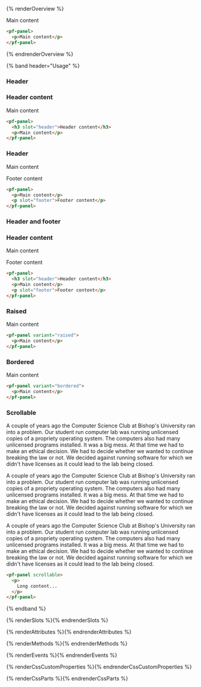 {% renderOverview %}
<pf-panel>
  <p>Main content</p>
</pf-panel>

```html
<pf-panel>
  <p>Main content</p>
</pf-panel>
```  
{% endrenderOverview %}

{% band header="Usage" %}

<h3>Header</h3>
<pf-panel>
  <h3 slot="header">Header content</h3>
  <p>Main content</p>
</pf-panel>

```html
<pf-panel>
  <h3 slot="header">Header content</h3>
  <p>Main content</p>
</pf-panel>
```

<h3>Header</h3>
<pf-panel>
  <p>Main content</p>
  <p slot="footer">Footer content</p>
</pf-panel>

```html
<pf-panel>
  <p>Main content</p>
  <p slot="footer">Footer content</p>
</pf-panel>
```

<h3>Header and footer</h3>
<pf-panel>
  <h3 slot="header">Header content</h3>
  <p>Main content</p>
  <p slot="footer">Footer content</p>
</pf-panel>

```html
<pf-panel>
  <h3 slot="header">Header content</h3>
  <p>Main content</p>
  <p slot="footer">Footer content</p>
</pf-panel>
```

<h3>Raised</h3>
<pf-panel variant="raised">
  <p>Main content</p>
</pf-panel>

```html
<pf-panel variant="raised">
  <p>Main content</p>
</pf-panel>
```

<h3>Bordered</h3>
<pf-panel variant="bordered">
  <p>Main content</p>
</pf-panel>

```html
<pf-panel variant="bordered">
  <p>Main content</p>
</pf-panel>
```

<h3>Scrollable</h3>
<pf-panel scrollable>
  <p>
  A couple of years ago the Computer Science Club at Bishop's University
  ran into a problem. Our student run computer lab was running
  unlicensed copies of a propriety operating system. The computers also
  had many unlicensed programs installed. It was a big mess. At that
  time we had to make an ethical decision. We had to decide whether we
  wanted to continue breaking the law or not. We decided against running
  software for which we didn't have licenses as it could lead to the lab
  being closed.
  </p>
  <p>
  A couple of years ago the Computer Science Club at Bishop's University
  ran into a problem. Our student run computer lab was running
  unlicensed copies of a propriety operating system. The computers also
  had many unlicensed programs installed. It was a big mess. At that
  time we had to make an ethical decision. We had to decide whether we
  wanted to continue breaking the law or not. We decided against running
  software for which we didn't have licenses as it could lead to the lab
  being closed.
  </p>
  <p>
  A couple of years ago the Computer Science Club at Bishop's University
  ran into a problem. Our student run computer lab was running
  unlicensed copies of a propriety operating system. The computers also
  had many unlicensed programs installed. It was a big mess. At that
  time we had to make an ethical decision. We had to decide whether we
  wanted to continue breaking the law or not. We decided against running
  software for which we didn't have licenses as it could lead to the lab
  being closed.
  </p>
</pf-panel>

```html
<pf-panel scrollable>
  <p>
    Long content...
  </p>
</pf-panel>
```

{% endband %}

{% renderSlots %}{% endrenderSlots %}

{% renderAttributes %}{% endrenderAttributes %}

{% renderMethods %}{% endrenderMethods %}

{% renderEvents %}{% endrenderEvents %}

{% renderCssCustomProperties %}{% endrenderCssCustomProperties %}

{% renderCssParts %}{% endrenderCssParts %}
